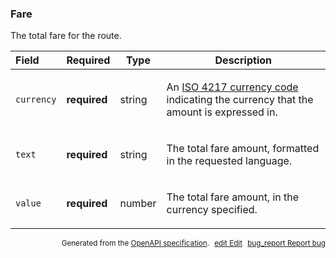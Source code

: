 <!--- This is a generated file, do not edit! -->
<!--- [START maps_http_schema_fare] -->
<h3 class="schema-object" id="Fare">Fare</h3>

The total fare for the route.

| Field      | Required     | Type   | Description                                                                                                                                                                                   |
| :--------- | ------------ | ------ | --------------------------------------------------------------------------------------------------------------------------------------------------------------------------------------------- |
| `currency` | **required** | string | <div class="nonref-property-description"><p>An <a href="https://en.wikipedia.org/wiki/ISO_4217">ISO 4217 currency code</a> indicating the currency that the amount is expressed in.</p></div> |
| `text`     | **required** | string | <div class="nonref-property-description"><p>The total fare amount, formatted in the requested language.</p></div>                                                                             |
| `value`    | **required** | number | <div class="nonref-property-description"><p>The total fare amount, in the currency specified.</p></div>                                                                                       |

<p style="text-align: right; font-size: smaller;">Generated from the <a class="gc-analytics-event" data-category="GMP" data-label="openapi-github" href="https://github.com/googlemaps/openapi-specification" title="Google Maps Platform OpenAPI Specification" class="external">OpenAPI specification</a>.
<a class="gc-analytics-event" data-category="GMP" data-label="openapi-github-maps-http-schema-fare" data-action="edit" style="margin-left: 5px;" href="https://github.com/googlemaps/openapi-specification/blob/main/specification/schemas/Fare.yml" title="Edit on GitHub"><span class="material-icons">edit</span> Edit</a>
<a class="gc-analytics-event" data-category="GMP" data-label="openapi-github-maps-http-schema-fare" data-action="bug" style="margin-left: 5px;" href="https://github.com/googlemaps/openapi-specification/issues/new?assignees=&labels=type%3A+bug%2C+triage+me&template=bug_report.md&title=[schemas] Bug - Fare" title="File bug for schemas on GitHub"><span class="material-icons">bug_report</span> Report bug</a>
</p>

<!--- [END maps_http_schema_fare] -->
